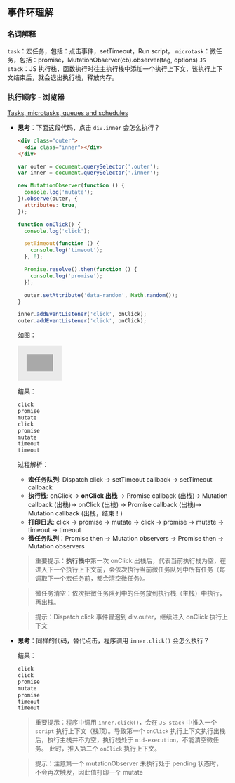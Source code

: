 ## 事件环理解

### 名词解释

`task`：宏任务，包括：点击事件，setTimeout，Run script，
`microtask`：微任务，包括：promise，MutationObserver(cb).observer(tag, options)
`JS stack`：JS 执行栈，函数执行时往主执行栈中添加一个执行上下文，该执行上下文结束后，就会退出执行栈，释放内存。

### 执行顺序 - 浏览器

[Tasks, microtasks, queues and schedules](https://jakearchibald.com/2015/tasks-microtasks-queues-and-schedules/)

- **思考**：下面这段代码，点击 `div.inner` 会怎么执行？

  ```html
  <div class="outer">
    <div class="inner"></div>
  </div>
  ```

  ```js
  var outer = document.querySelector('.outer');
  var inner = document.querySelector('.inner');

  new MutationObserver(function () {
    console.log('mutate');
  }).observe(outer, {
    attributes: true,
  });

  function onClick() {
    console.log('click');

    setTimeout(function () {
      console.log('timeout');
    }, 0);

    Promise.resolve().then(function () {
      console.log('promise');
    });

    outer.setAttribute('data-random', Math.random());
  }

  inner.addEventListener('click', onClick);
  outer.addEventListener('click', onClick);
  ```
  
  如图：
  <div style='width: 60px; background: #eaeaea; padding: 20px; color: #333;'>
    <div style='background: #a9a9a9; padding: 20px;'></div>
  </div>

  结果：
  ```js
  click
  promise
  mutate
  click
  promise
  mutate
  timeout
  timeout
  ```

  过程解析：
  - **宏任务队列**: Dispatch click -> setTimeout callback -> setTimeout callback
  - **执行栈**: onClick -> **onClick 出栈** -> Promise callback (出栈)-> Mutation callback (出栈)-> onClick (出栈) -> Promise callback (出栈)-> Mutation callback (出栈，结束！)
  - **打印日志**: click -> promise -> mutate -> click -> promise -> mutate -> timeout -> timeout
  - **微任务队列**：Promise then -> Mutation observers -> Promise then -> Mutation observers

  > 重要提示：**执行栈**中第一次 onClick 出栈后，代表当前执行栈为空，在进入下一个执行上下文前，会依次执行当前微任务队列中所有任务（每调取下一个宏任务前，都会清空微任务）。

  > 微任务清空：依次把微任务队列中的任务放到执行栈（主栈）中执行，再出栈。

  > 提示：Dispatch click 事件冒泡到 div.outer，继续进入 onClick 执行上下文

- **思考**：同样的代码，替代点击，程序调用 `inner.click()` 会怎么执行？

  结果：
  ```js
  click
  click
  promise
  mutate
  promise
  timeout
  timeout
  ```

  > 重要提示：程序中调用 `inner.click()`，会在 `JS stack` 中推入一个 `script` 执行上下文（栈顶）。导致第一个 `onClick` 执行上下文执行出栈后，执行主栈并不为空，执行栈处于 `mid-execution`，不能清空微任务。
  此时，推入第二个 `onClick` 执行上下文。

  > 提示：注意第一个 mutationObserver 未执行处于 pending 状态时，不会再次触发，因此值打印一个 mutate